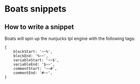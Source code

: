 # Boats snippets

## How to write a snippet

Boats will spin up the nunjucks tpl engine with the following tags:

```
{
    blockStart: '~~%',
    blockEnd: '%~~',
    variableStart: '~~$',
    variableEnd: '$~~',
    commentStart: '~~#',
    commentEnd: '#~~',
}
```
